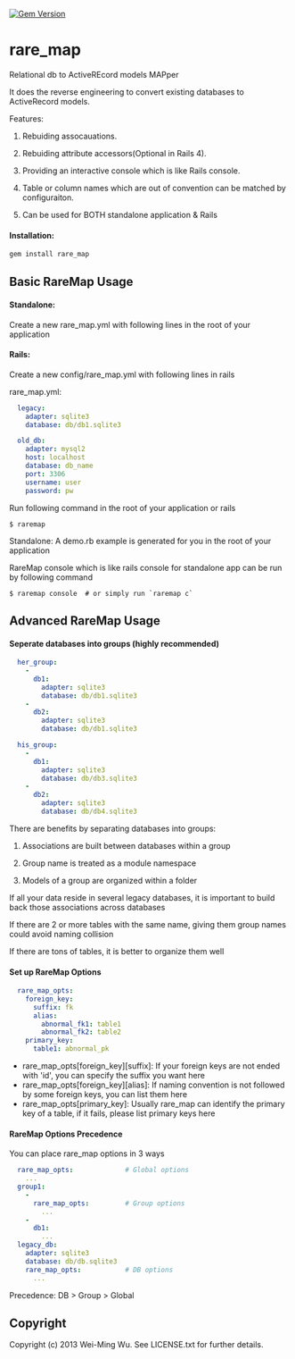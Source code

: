 [![Gem Version](https://badge.fury.io/rb/rare_map.png)](http://badge.fury.io/rb/rare_map)

rare_map
=============

Relational db to ActiveREcord models MAPper

It does the reverse engineering to convert existing databases to ActiveRecord models.

Features:

 1. Rebuiding assocauations.

 2. Rebuiding attribute accessors(Optional in Rails 4).

 3. Providing an interactive console which is like Rails console.

 4. Table or column names which are out of convention can be matched by configuraiton.

 5. Can be used for BOTH standalone application & Rails

#### Installation:
```ruby
gem install rare_map
```

Basic RareMap Usage
-------------

#### Standalone:
Create a new rare_map.yml with following lines in the root of your application

#### Rails:
Create a new config/rare_map.yml with following lines in rails

rare_map.yml:
```yaml
  legacy:
    adapter: sqlite3
    database: db/db1.sqlite3

  old_db:
    adapter: mysql2
    host: localhost
    database: db_name
    port: 3306
    username: user
    password: pw
```

Run following command in the root of your application or rails
```
$ raremap
```

Standalone: A demo.rb example is generated for you in the root of your application

RareMap console which is like rails console for standalone app can be run by following command
```
$ raremap console  # or simply run `raremap c`
```

Advanced RareMap Usage
-------------

#### Seperate databases into groups (highly recommended)
```yaml
  her_group:
    -
      db1:
        adapter: sqlite3
        database: db/db1.sqlite3
    -
      db2:
        adapter: sqlite3
        database: db/db1.sqlite3

  his_group:
    -
      db1:
        adapter: sqlite3
        database: db/db3.sqlite3
    -
      db2:
        adapter: sqlite3
        database: db/db4.sqlite3
````

There are benefits by separating databases into groups:

1. Associations are built between databases within a group

2. Group name is treated as a module namespace

3. Models of a group are organized within a folder

If all your data reside in several legacy databases, it is important to build back those associations across databases

If there are 2 or more tables with the same name, giving them group names could avoid naming collision

If there are tons of tables, it is better to organize them well


#### Set up RareMap Options
```yaml
  rare_map_opts:
    foreign_key:
      suffix: fk
      alias:
        abnormal_fk1: table1
        abnormal_fk2: table2
    primary_key:
      table1: abnormal_pk
```

* rare_map_opts[foreign_key][suffix]: If your foreign keys are not ended with 'id', you can specify the suffix you want here
* rare_map_opts[foreign_key][alias]: If naming convention is not followed by some foreign keys, you can list them here
* rare_map_opts[primary_key]: Usually rare_map can identify the primary key of a table, if it fails, please list primary keys here

#### RareMap Options Precedence

You can place rare_map options in 3 ways
```yaml
  rare_map_opts:             # Global options
    ...
  group1:
    -
      rare_map_opts:         # Group options
        ...
    -
      db1:
        ...
  legacy_db:
    adapter: sqlite3
    database: db/db.sqlite3
    rare_map_opts:           # DB options
      ...
```
Precedence: DB > Group > Global


## Copyright

Copyright (c) 2013 Wei-Ming Wu. See LICENSE.txt for
further details.

